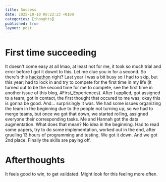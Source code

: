 ```yaml
---
title: Success
date: 2025-10-10 00:23:23 +0100
categories: [thoughts]
published: true
layout: post
---
```


# First time succeeding

It doesn't come easy at all lmao, at least not for me, it took so much trial and error before I got it downt to this. Let me clue you in for a second. So there's this [hackathon](https://www.br41n.io/) right? Last year I was a bit busy so I had to skip, but this year; had to lock in and try to compete for the first time in my life (it turned out to be the second time for me to compete, see the first time in another issue of this blog, #First_Experiences). After I applied, got assigned to a team, got in contact, the first thought that occured to me was; okay this is gonna be good. And... surprisingly it was. We had some issues organizing the team in the beginning due to the people not turning up, so we had to merge teams, but once we got that down, we started rolling, assigned everyone their corresponding tasks. Me and Hannah got the data augmentation. What does that mean? No idea in the beginning. Had to read some papers, try to do some implementation, worked out in the end, after grueling 13 hours of programming and testing. We got it down. And we got 2nd place. Finally the skills are paying off. 

# Afterthoughts

It feels good to win, to get validated. Might look for this feeling more often.
